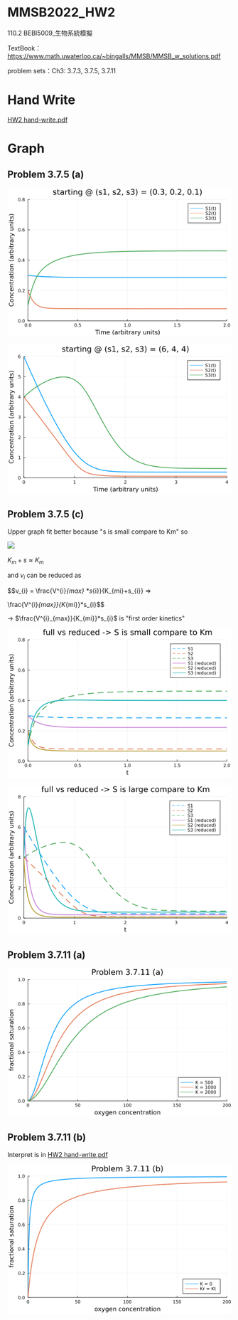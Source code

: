 # MMSB2022_HW2
110.2 BEBI5009_生物系統模擬

TextBook：https://www.math.uwaterloo.ca/~bingalls/MMSB/MMSB_w_solutions.pdf

problem sets：Ch3: 3.7.3, 3.7.5, 3.7.11

# Hand Write
[HW2 hand-write.pdf](/HW2%20hand-write.pdf)

# Graph

## Problem 3.7.5 (a)
!["initial condition (s1, s2, s3) = (0.3, 0.2, 0.1)"](/png/Problem%203.7.5%20(a)(1).png)

!["initial condition (s1, s2, s3) = (6, 4, 4)"](/png/Problem%203.7.5%20(a)(2).png)


## Problem 3.7.5 (c)

Upper graph fit better because "s is small compare to Km" so

<img src="https://latex.codecogs.com/svg.image?K_{m}&plus;s&space;\approx&space;K_{m}">

$K_{m}+s \approx K_{m}$

and $v_i$ can be reduced as

$$v_{i} = \frac{V^{i}_{max} *s_{i}}{K_{mi}+s_{i}} => 

\frac{V^{i}_{max}}{K_{mi}}*s_{i}$$

-> $\frac{V^{i}_{max}}{K_{mi}}*s_{i}$ is "first order kinetics"

!["full vs reduced -> S is small compare to Km"](/png/Problem%203.7.5%20(c)(1).png)

!["full vs reduced -> S is large compare to Km"](/png/Problem%203.7.5%20(c)(2).png)


## Problem 3.7.11 (a)

!["fractional saturation of tetramer oxygen binding"](/png/Problem%203.7.11%20(a).png)

## Problem 3.7.11 (b)

Interpret is in [HW2 hand-write.pdf](/HW2%20hand-write.pdf)

!["fractional saturation of tetramer oxygen binding @ spectial condition"](/png/Problem%203.7.11%20(b).png)